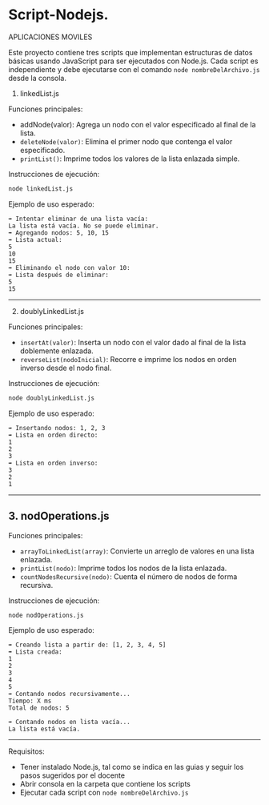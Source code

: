 # Script-Nodejs.
APLICACIONES MOVILES

Este proyecto contiene tres scripts que implementan estructuras de datos básicas usando JavaScript para ser ejecutados con Node.js. Cada script es independiente y debe ejecutarse con el comando `node nombreDelArchivo.js` desde la consola.


 1. linkedList.js

Funciones principales:
- addNode(valor): Agrega un nodo con el valor especificado al final de la lista.
- `deleteNode(valor)`: Elimina el primer nodo que contenga el valor especificado.
- `printList()`: Imprime todos los valores de la lista enlazada simple.

Instrucciones de ejecución:
```bash
node linkedList.js
```

Ejemplo de uso esperado:
```
➡ Intentar eliminar de una lista vacía:
La lista está vacía. No se puede eliminar.
➡ Agregando nodos: 5, 10, 15
➡ Lista actual:
5
10
15
➡ Eliminando el nodo con valor 10:
➡ Lista después de eliminar:
5
15
```

---

2. doublyLinkedList.js

Funciones principales:
- `insertAt(valor)`: Inserta un nodo con el valor dado al final de la lista doblemente enlazada.
- `reverseList(nodoInicial)`: Recorre e imprime los nodos en orden inverso desde el nodo final.

Instrucciones de ejecución:
```bash
node doublyLinkedList.js
```

Ejemplo de uso esperado:
```
➡ Insertando nodos: 1, 2, 3
➡ Lista en orden directo:
1
2
3
➡ Lista en orden inverso:
3
2
1
```

---

## 3. nodOperations.js

Funciones principales:
- `arrayToLinkedList(array)`: Convierte un arreglo de valores en una lista enlazada.
- `printList(nodo)`: Imprime todos los nodos de la lista enlazada.
- `countNodesRecursive(nodo)`: Cuenta el número de nodos de forma recursiva.

Instrucciones de ejecución:
```bash
node nodOperations.js
```

Ejemplo de uso esperado:
```
➡ Creando lista a partir de: [1, 2, 3, 4, 5]
➡ Lista creada:
1
2
3
4
5
➡ Contando nodos recursivamente...
Tiempo: X ms
Total de nodos: 5

➡ Contando nodos en lista vacía...
La lista está vacía.
```

---

Requisitos:
- Tener instalado Node.js, tal como se indica en las guias y seguir los pasos sugeridos por el docente
- Abrir consola en la carpeta que contiene los scripts
- Ejecutar cada script con `node nombreDelArchivo.js`
